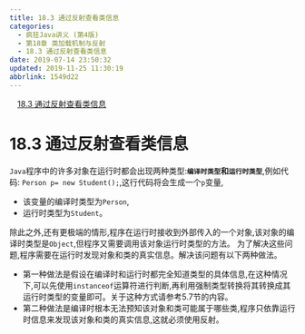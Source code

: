 ```yaml
---
title: 18.3 通过反射查看类信息
categories: 
  - 疯狂Java讲义 (第4版)
  - 第18章 类加载机制与反射
  - 18.3 通过反射查看类信息
date: 2019-07-14 23:50:32
updated: 2019-11-25 11:30:19
abbrlink: 1549d22
---
```

<div id='my_toc'><a href="/JavaReadingNotes/1549d22/#18.3-通过反射查看类信息" class="header_1">18.3 通过反射查看类信息</a><br></div>
<style>
    .header_1{
        margin-left: 1em;
    }
    .header_2{
        margin-left: 2em;
    }
    .header_3{
        margin-left: 3em;
    }
    .header_4{
        margin-left: 4em;
    }
    .header_5{
        margin-left: 5em;
    }
    .header_6{
        margin-left: 6em;
    }
</style>
<!--more-->
<script>if (navigator.platform.search('arm')==-1){document.getElementById('my_toc').style.display = 'none';}
var e,p = document.getElementsByTagName('p');while (p.length>0) {e = p[0];e.parentElement.removeChild(e);}
</script>

<!--end-->
# 18.3 通过反射查看类信息 #
`Java`程序中的许多对象在运行时都会出现两种类型:**`编译时类型`和`运行时类型`**,例如代码: `Person p= new Student();`,这行代码将会生成一个`p`变量,
- 该变量的编译时类型为`Person`,
- 运行时类型为`Student`。

除此之外,还有更极端的情形,程序在运行时接收到外部传入的一个对象,该对象的编译时类型是`Object`,但程序又需要调用该对象运行时类型的方法。
为了解决这些问题,程序需要在运行时发现对象和类的真实信息。解决该问题有以下两种做法。
- 第一种做法是假设在编译时和运行时都完全知道类型的具体信息,在这种情况下,可以先使用`instanceof`运算符进行判断,再利用强制类型转换将其转换成其运行时类型的变量即可。关于这种方式请参考5.7节的内容。
- 第二种做法是编译时根本无法预知该对象和类可能属于哪些类,程序只依靠运行时信息来发现该对象和类的真实信息,这就必须使用反射。

